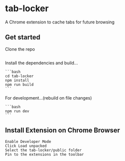 
# tab-locker
  A Chrome extension to cache tabs for future browsing
 
## Get started
  Clone the repo
  ```git clone https://github.com/AnthonyClausing/tab-locker.git
  ```
  Install the dependencies and build...

    ```bash
    cd tab-locker
    npm install
    npm run build
    ```

  For development...(rebuild on file changes)

    ```bash
    npm run dev
    ```

## Install Extension on Chrome Browser
  ```Navigate to chrome://extensions
  Enable Developer Mode
  Click Load unpacked
  Select the tab-locker/public folder
  Pin to the extensions in the toolbar
  ```